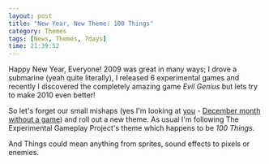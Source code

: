 ```yaml
---
layout: post
title: "New Year, New Theme: 100 Things"
category: Themes
tags: [News, Themes, 7days]
time: 21:39:52
---
```

Happy New Year, Everyone! 2009 was great in many ways; I drove a submarine (yeah quite literally), I released 6 experimental games and recently I discovered the completely amazing game *Evil Genius* but lets try to make 2010 even better! 

So let's forget our small mishaps (yes I'm looking at [you](/blog/december_theme_new_world_order) - [December month without a game](/archive/2009/December)) and roll out a new theme. As usual I'm following The Experimental Gameplay Project's theme which happens to be *100 Things*.

And Things could mean anything from sprites, sound effects to pixels or enemies.

